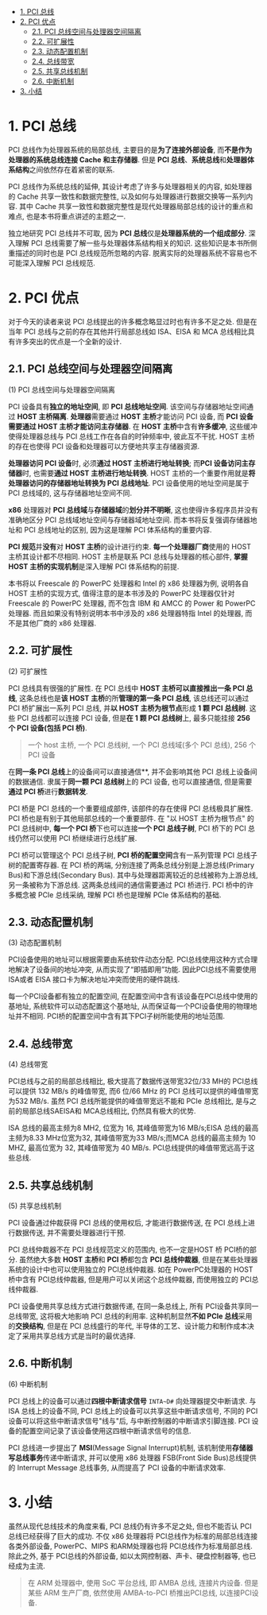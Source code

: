 <!-- @import "[TOC]" {cmd="toc" depthFrom=1 depthTo=6 orderedList=false} -->

<!-- code_chunk_output -->

- [1. PCI 总线](#1-pci-总线)
- [2. PCI 优点](#2-pci-优点)
  - [2.1. PCI 总线空间与处理器空间隔离](#21-pci-总线空间与处理器空间隔离)
  - [2.2. 可扩展性](#22-可扩展性)
  - [2.3. 动态配置机制](#23-动态配置机制)
  - [2.4. 总线带宽](#24-总线带宽)
  - [2.5. 共享总线机制](#25-共享总线机制)
  - [2.6. 中断机制](#26-中断机制)
- [3. 小结](#3-小结)

<!-- /code_chunk_output -->

# 1. PCI 总线

PCI 总线作为处理器系统的局部总线, 主要目的是**为了连接外部设备**, 而**不是作为处理器的系统总线连接 Cache 和主存储器**. 但是 **PCI 总线**、**系统总线**和**处理器体系结构**之间依然存在着紧密的联系.

PCI 总线作为系统总线的延伸, 其设计考虑了许多与处理器相关的内容, 如处理器的 Cache 共享一致性和数据完整性, 以及如何与处理器进行数据交换等一系列内容. 其中 Cache 共享一致性和数据完整性是现代处理器局部总线的设计的重点和难点, 也是本书将重点讲述的主题之一.

独立地研究 PCI 总线并不可取, 因为 **PCI 总线**仅是**处理器系统的一个组成部分**. 深入理解 PCI 总线需要了解一些与处理器体系结构相关的知识. 这些知识是本书所侧重描述的同时也是 PCI 总线规范所忽略的内容. 脱离实际的处理器系统不容易也不可能深入理解 PCI 总线规范.

# 2. PCI 优点

对于今天的读者来说 PCI 总线提出的许多概念略显过时也有许多不足之处. 但是在当年 PCI 总线与之前的存在其他并行局部总线如 ISA、EISA 和 MCA 总线相比具有许多突出的优点是一个全新的设计.

## 2.1. PCI 总线空间与处理器空间隔离

(1) PCI 总线空间与处理器空间隔离

PCI 设备具有**独立的地址空间**, 即 **PCI 总线地址空间**. 该空间与存储器地址空间通过 **HOST 主桥隔离**. **处理器**需要通过 **HOST 主桥**才能访问 PCI 设备, 而 **PCI 设备需要通过 HOST 主桥才能访问主存储器**. 在 **HOST 主桥**中含有**许多缓冲**, 这些缓冲使得处理器总线与 PCI 总线工作在各自的时钟频率中, 彼此互不干扰. HOST 主桥的存在也使得 PCI 设备和处理器可以方便地共享主存储器资源.

**处理器访问 PCI 设备**时, 必须**通过 HOST 主桥进行地址转换**; 而**PCI 设备访问主存储器**时, 也需要**通过 HOST 主桥进行地址转换**. HOST 主桥的一个重要作用就是**将处理器访问的存储器地址转换为 PCI 总线地址**. PCI 设备使用的地址空间是属于 PCI 总线域的, 这与存储器地址空间不同.

**x86** 处理器对 **PCI 总线域**与**存储器域**的**划分并不明晰**, 这也使得许多程序员并没有准确地区分 PCI 总线域地址空间与存储器域地址空间. 而本书将反复强调存储器地址和 PCI 总线地址的区别, 因为这是理解 PCI 体系结构的重要内容.

**PCI 规范**并**没有**对 **HOST 主桥**的设计进行约束. **每一个处理器厂商**使用的 HOST 主桥其设计都不尽相同. HOST 主桥是联系 PCI 总线与处理器的核心部件, **掌握 HOST 主桥的实现机制**是深入理解 PCI 体系结构的前提.

本书将以 Freescale 的 PowerPC 处理器和 Intel 的 x86 处理器为例, 说明各自 HOST 主桥的实现方式, 值得注意的是本书涉及的 PowerPC 处理器仅针对 Freescale 的 PowerPC 处理器, 而不包含 IBM 和 AMCC 的 Power 和 PowerPC 处理器. 而且如果没有特别说明本书中涉及的 x86 处理器特指 Intel 的处理器, 而不是其他厂商的 x86 处理器.

## 2.2. 可扩展性

(2) 可扩展性

PCI 总线具有很强的扩展性. 在 PCI 总线中 **HOST 主桥可以直接推出一条 PCI 总线**, 这条总线也是**该 HOST 主桥**的所**管理的第一条 PCI 总线**, 该总线还可以通过 PCI 桥扩展出一系列 PCI 总线, 并**以 HOST 主桥为根节点**形成 **1 颗 PCI 总线树**. 这些 PCI 总线都可以连接 PCI 设备, 但是**在 1 颗 PCI 总线树**上, 最多只能挂接 **256 个 PCI 设备(包括 PCI 桥)**.

> 一个 host 主桥, 一个 PCI 总线树, 一个 PCI 总线域(多个 PCI 总线), 256 个 PCI 设备

在**同一条 PCI 总线**上的设备间可以直接通信**, 并不会影响其他 PCI 总线上设备间的数据通信. 隶属于**同一颗 PCI 总线树**上的 PCI 设备, 也可以直接通信, 但是需要**通过 PCI 桥**进行**数据转发**.

PCI 桥是 PCI 总线的一个重要组成部件, 该部件的存在使得 PCI 总线极具扩展性. PCI 桥也是有别于其他局部总线的一个重要部件. 在 "以 HOST 主桥为根节点" 的 PCI 总线树中, **每一个 PCI 桥**下也可以连接**一个 PCI 总线子树**, PCI 桥下的 PCI 总线仍然可以使用 PCI 桥继续进行总线扩展.

PCI 桥可以管理这个 PCI 总线子树, **PCI 桥的配置空间**含有一系列管理 PCI 总线子树的配置寄存器. 在 PCI 桥的两端, 分别连接了两条总线分别是上游总线(Primary Bus)和下游总线(Secondary Bus). 其中与处理器距离较近的总线被称为上游总线, 另一条被称为下游总线. 这两条总线间的通信需要通过 PCI 桥进行. PCI 桥中的许多概念被 PCIe 总线采纳, 理解 PCI 桥也是理解 PCIe 体系结构的基础.

## 2.3. 动态配置机制

(3) 动态配置机制

PCI设备使用的地址可以根据需要由系统软件动态分配. PCI总线使用这种方式合理地解决了设备间的地址冲突, 从而实现了“即插即用”功能. 因此PCI总线不需要使用ISA或者 EISA 接口卡为解决地址冲突而使用的硬件跳线.

每一个PCI设备都有独立的配置空间, 在配置空间中含有该设备在PCI总线中使用的基地址, 系统软件可以动态配置这个基地址, 从而保证每一个PCI设备使用的物理地址并不相同. PCI桥的配置空间中含有其下PCI子树所能使用的地址范围.

## 2.4. 总线带宽

(4) 总线带宽

PCI总线与之前的局部总线相比, 极大提高了数据传送带宽32位/33 MH的 PCI总线可以提供 132 MB/s 的峰值带宽, 而6 位/66 MHz 的 PCI 总线可以提供的峰值带宽为532 MB/s. 虽然 PCI 总线所能提供的峰值带宽远不能和 PCIe 总线相比, 是与之前的局部总线SAEISA和 MCA总线相比, 仍然具有极大的优势.

ISA 总线的最高主频为8 MH2, 位宽为 16, 其峰值带宽为16 MB/s;EISA 总线的最高主频为8.33 MHz位宽为32, 其峰值带宽为33 MB/s;而MCA 总线的最高主频为 10 MHZ, 最高位宽为 32, 其峰值带宽为 40 MB/s. PCI总线提供的峰值带宽远高于这些总线.

## 2.5. 共享总线机制

(5) 共享总线机制

PCI 设备通过仲裁获得 PCI 总线的使用权后, 才能进行数据传送, 在 PCI 总线上进行数据传送, 并不需要处理器进行干预.

PCI 总线仲裁器不在 PCI 总线规范定义的范围内, 也不一定是HOST 桥 PCI桥的部分. 虽然绝大多数 **HOST 主桥**和 **PCI 桥**都包含 **PCI 总线仲裁器**, 但是在某些处理器系统的设计中也可以使用独立的 PCI总线仲裁器. 如在 PowerPC处理器的 HOST 桥中含有 PCI总线仲裁器, 但是用户可以关闭这个总线仲裁器, 而使用独立的 PCI总线仲裁器.

PCI 设备使用共享总线方式进行数据传递, 在同一条总线上, 所有 PCI设备共享同一总线带宽, 这将极大地影响 PCI 总线的利用率. 这种机制显然**不如 PCIe 总线**采用的**交换结构**, 但是在 PCI 总线盛行的年代, 半导体的工艺、设计能力和制作成本决定了采用共享总线方式是当时的最优选择.

## 2.6. 中断机制

(6) 中断机制

PCI 总线上的设备可以通过**四根中断请求信号** `INTA~D#` 向处理器提交中断请求. 与 ISA 总线上的设备不同, PCI 总线上的设备可以共享这些中断请求信号, 不同的 PCI 设备可以将这些中断请求信号"线与"后, 与中断控制器的中断请求引脚连接. PCI 设备的配置空间记录了该设备使用这四根中断请求信号的信息.

PCI 总线进一步提出了 **MSI**(Message Signal Interrupt)机制, 该机制使用**存储器写总线事务**传递中断请求, 并可以使用 x86 处理器 FSB(Front Side Bus)总线提供的 Interrupt Message 总线事务, 从而提高了 PCI 设备的中断请求效率.

# 3. 小结

虽然从现代总线技术的角度来看, PCI 总线仍有许多不足之处, 但也不能否认 PCI 总线已经获得了巨大的成功. 不仅 x86 处理器将 PCI总线作为标准的局部总线连接各类外部设备, PowerPC、MIPS 和ARM处理器也将 PCI总线作为标准局部总线. 除此之外, 基于 PCI总线的外部设备, 如以太网控制器、声卡、硬盘控制器等, 也已经成为主流.

> 在 ARM 处理器中, 使用 SoC 平台总线, 即 AMBA 总线, 连接片内设备. 但是某些 ARM 生产厂商, 依然使用 AMBA-to-PCI 桥推出PCI总线, 以连接PCI设备.